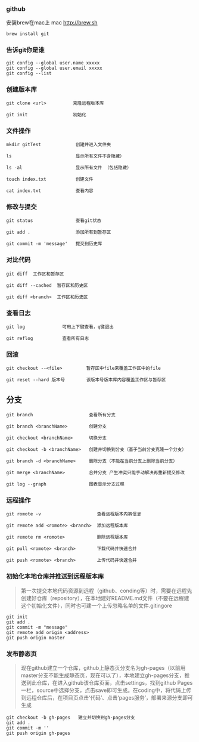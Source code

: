 ### github
安装brew在mac上
mac http://brew.sh
```
brew install git 
```
### 告诉git你是谁
```
git config --global user.name xxxxx
git config --global user.email xxxxx
git config --list
```
### 创建版本库
```
git clone <url>          克隆远程版本库

git init                 初始化
```
### 文件操作
```
mkdir gitTest  	          创建并进入文件夹

ls                        显示所有文件不含隐藏）

ls -al                    显示所有文件 （包括隐藏）

touch index.txt           创建文件

cat index.txt             查看内容
```


### 修改与提交
```
git status                查看git状态

git add .                 添加所有到暂存区

git commit -m 'message'   提交到历史库
```


### 对比代码
```
git diff  工作区和暂存区

git diff --cached  暂存区和历史区 

git diff <branch>  工作区和历史区 
```

### 查看日志
```
git log              可用上下键查看，q键退出

git reflog           查看所有日志
```
### 回滚
```
git checkout --<file>         暂存区中file来覆盖工作区中的file

git reset --hard 版本号        该版本号版本库内容覆盖工作区与暂存区
```

## 分支
```
git branch                     查看所有分支

git branch <branchName>        创建分支

git checkout <branchName>      切换分支

git checkout -b <branchName>   创建并切换到分支（基于当前分支克隆一个分支）

git branch -d <branchName>     删除分支（不能在当前分支上删除当前分支）

git merge <branchName>         合并分支 产生冲突只能手动解决再重新提交修改

git log --graph                图表显示分支过程
```
### 远程操作
```
git romote -v                     查看远程版本内裤信息

git remote add <romote> <branch>  添加远程版本库

git remote rm <romote>            删除远程版本库

git pull <romote> <branch>        下载代码并快速合并

git push <romote> <branch>        上传代码并快速合并

```
### 初始化本地仓库并推送到远程版本库
> 第一次提交本地代码资源到远程（github、conding等）时，需要在远程先创建好仓库（repository），在本地建好README.md文件（不要在远程建这个初始化文件），同时也可建一个上传忽略名单的文件.gitingore
```
git init
git add .
git commit -m "message"
git remote add origin <address>
git push origin master
```

### 发布静态页
> 现在github建立一个仓库，github上静态页分支名为gh-pages（以前用master分支不能生成静态页，现在可以了），本地建立gh-pages分支，推送到此仓库，在进入github该仓库页面，点击settings，找到github Pages一栏，source中选择分支，点击save即可生成。在coding中，将代码上传到远程仓库后，在项目页点击‘代码’、点击‘pages服务’，部署来源分支即可生成
```
git checkout -b gh-pages   建立并切换到gh-pages分支
git add .
git commit -m ''
git push origin gh-pages
```




